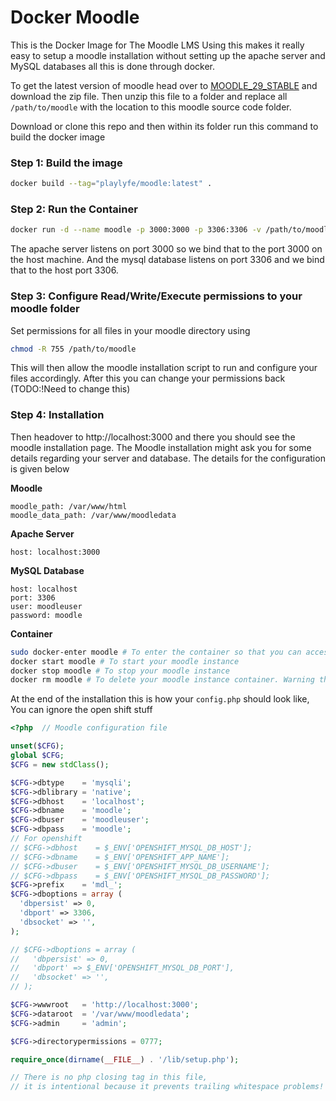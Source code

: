 # Docker Moodle
This is the Docker Image for The Moodle LMS
Using this makes it really easy to setup a moodle installation without setting up the apache server and MySQL databases all this is done through docker.

To get the latest version of moodle head over to [MOODLE_29_STABLE](https://github.com/moodle/moodle/tree/MOODLE_29_STABLE) and download the zip file. Then unzip this file to a folder and replace all `/path/to/moodle` with the location to this moodle source code folder.

Download or clone this repo and then within its folder run this command to build the docker image
### Step 1: Build the image
```bash
docker build --tag="playlyfe/moodle:latest" .
```

### Step 2: Run the Container
```bash
docker run -d --name moodle -p 3000:3000 -p 3306:3306 -v /path/to/moodle:/var/www/html playlyfe/moodle
```
The apache server listens on port 3000 so we bind that to the port 3000 on the host machine. And the mysql database listens on port 3306 and we bind that to the host port 3306.

### Step 3: Configure Read/Write/Execute permissions to your moodle folder
Set permissions for all files in your moodle directory using
```bash
chmod -R 755 /path/to/moodle
```
This will then allow the moodle installation script to run and configure
your files accordingly. After this you can change your permissions back
(TODO:!Need to change this)

### Step 4: Installation
Then headover to http://localhost:3000 and there you should see the moodle installation page. The Moodle installation might ask you for some details regarding your server and database. The details for the configuration is given below

**Moodle**
```
moodle_path: /var/www/html
moodle_data_path: /var/www/moodledata
```

**Apache Server**
```
host: localhost:3000
```

**MySQL Database**
```
host: localhost
port: 3306
user: moodleuser
password: moodle
```

**Container**
```sh
sudo docker-enter moodle # To enter the container so that you can access the database through the `mysql` command
docker start moodle # To start your moodle instance
docker stop moodle # To stop your moodle instance
docker rm moodle # To delete your moodle instance container. Warning this will delete all your data also.
```

At the end of the installation this is how your `config.php` should look like, You can ignore the open shift stuff
```php
<?php  // Moodle configuration file

unset($CFG);
global $CFG;
$CFG = new stdClass();

$CFG->dbtype    = 'mysqli';
$CFG->dblibrary = 'native';
$CFG->dbhost    = 'localhost';
$CFG->dbname    = 'moodle';
$CFG->dbuser    = 'moodleuser';
$CFG->dbpass    = 'moodle';
// For openshift
// $CFG->dbhost    = $_ENV['OPENSHIFT_MYSQL_DB_HOST'];
// $CFG->dbname    = $_ENV['OPENSHIFT_APP_NAME'];
// $CFG->dbuser    = $_ENV['OPENSHIFT_MYSQL_DB_USERNAME'];
// $CFG->dbpass    = $_ENV['OPENSHIFT_MYSQL_DB_PASSWORD'];
$CFG->prefix    = 'mdl_';
$CFG->dboptions = array (
  'dbpersist' => 0,
  'dbport' => 3306,
  'dbsocket' => '',
);

// $CFG->dboptions = array (
//   'dbpersist' => 0,
//   'dbport' => $_ENV['OPENSHIFT_MYSQL_DB_PORT'],
//   'dbsocket' => '',
// );

$CFG->wwwroot   = 'http://localhost:3000';
$CFG->dataroot  = '/var/www/moodledata';
$CFG->admin     = 'admin';

$CFG->directorypermissions = 0777;

require_once(dirname(__FILE__) . '/lib/setup.php');

// There is no php closing tag in this file,
// it is intentional because it prevents trailing whitespace problems!

```
